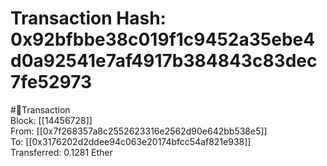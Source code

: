 
Transaction Hash: 0x92bfbbe38c019f1c9452a35ebe4d0a92541e7af4917b384843c83dec7fe52973
====================================================================================
  
#💸Transaction  
Block: [[14456728]]  
From: [[0x7f268357a8c2552623316e2562d90e642bb538e5]]  
To: [[0x3176202d2ddee94c063e20174bfcc54af821e938]]  
Transferred: 0.1281 Ether